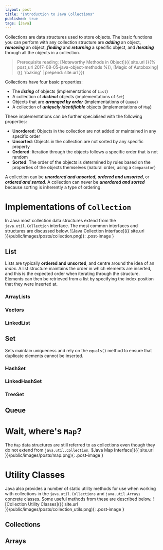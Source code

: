 ```yaml
---
layout: post
title: "Introduction to Java Collections"
published: true
tags: [Java]
---
```


Collections are data structures used to store objects. The basic functions you can perform with any collection structure are ***adding*** an object, ***removing*** an object, ***finding*** and ***returning*** a specific object, and ***iterating*** through all the objects in a collection.

>   Prerequisite reading; [Noteworthy Methods in Object]({{ site.url }}{% post_url 2017-08-05-java-object-methods %}), [Magic of Autoboxing]({{ '/baking' | prepend: site.url }})

Collections have four basic properties:
- The ***listing*** of objects (implementations of `List`)
- A collection of ***distinct*** objects (implementations of `Set`)
- Objects that are ***arranged by order*** (implementations of `Queue`)
- A collection of ***uniquely identifiable*** objects (implementations of `Map`)

These implementations can be further specialised with the following properties:
- **Unordered**: Objects in the collection are not added or maintained in any specific order
- **Unsorted**: Objects in the collection are not sorted by any specific property
- **Ordered**: Iteration through the objects follows a specific order that is not random
- **Sorted**: The order of the objects is determined by rules based on the properties of the objects themselves (natural order, using a `Comparator`)

A collection can be ***unordered and unsorted***, ***ordered and unsorted***, or ***ordered and sorted***. A collection can never be ***unordered and sorted*** because sorting is inherently a type of ordering.

# Implementations of `Collection`

In Java most collection data structures extend from the `java.util.Collection` interface. The most common interfaces and structures are discussed below.
![Java Collection Interface]({{ site.url }}/public/images/posts/collection.png){: .post-image }

## List
Lists are typically **ordered and unsorted**, and centre around the idea of an *index*. A list structure maintains the order in which elements are inserted, and this is the expected order when iterating through the structure. Elements can then be retrieved from a list by specifying the index position that they were inserted at.

### ArrayLists

### Vectors

### LinkedList

## Set
Sets maintain uniqueness and rely on the `equals()` method to ensure that duplicate elements cannot be inserted.

### HashSet

### LinkedHashSet

### TreeSet

## Queue


# Wait, where's `Map`?
The `Map` data structures are still referred to as collections even though they do not extend from `java.util.Collection`.
![Java Map Interface]({{ site.url }}/public/images/posts/map.png){: .post-image }



# Utility Classes
Java also provides a number of static utility methods for use when working with collections in the `java.util.Collections` and `java.util.Arrays` concrete classes. Some useful methods from these are described below.
![Collection Utility Classes]({{ site.url }}/public/images/posts/collection_utils.png){: .post-image }

## Collections

## Arrays
